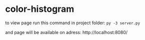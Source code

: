 # color-histogram

to view page run this command in project folder:
`py -3 server.py`

and page will be available on adress:
http://localhost:8080/

